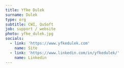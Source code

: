 ```yaml
---
title: Yfke Dulek
surname: Dulek
type: org
subtitle: CWI, QuSoft
job: support / website
photo: yfke_dulek.jpg
socials:
  - link: 'https://www.yfkedulek.com'
    name: Site
  - link: 'https://www.linkedin.com/in/yfkedulek/'
    name: Linkedin
---
```

